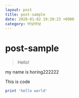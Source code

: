 ```yaml
---
layout: post
title: post-sample
date: 2020-01-02 19:20:23 +0900
category: 바보바보
---
```

# post-sample
> Hello!

my name is horing222222

This is code
```ruby
print 'hello world'
```
